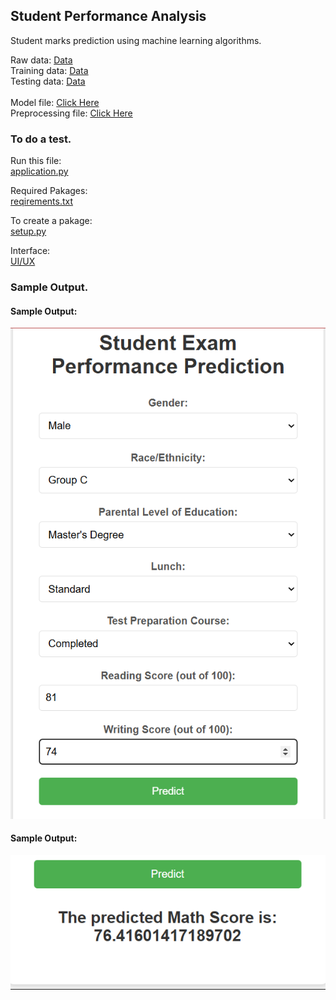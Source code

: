## Student Performance Analysis
Student marks prediction using machine learning algorithms.

Raw data: [Data](https://github.com/MohammedFaisal112/Student-Data-Analytics/blob/main/artifacts/data.csv) <br>
Training data: [Data](https://github.com/MohammedFaisal112/Student-Data-Analytics/blob/main/artifacts/train.csv) <br>
Testing data: [Data](https://github.com/MohammedFaisal112/Student-Data-Analytics/blob/main/artifacts/test.csv) <br>
<br>
Model file: [Click Here](https://github.com/MohammedFaisal112/Student-Data-Analytics/blob/main/artifacts/model.pkl) <br>
Preprocessing file: [Click Here](https://github.com/MohammedFaisal112/Student-Data-Analytics/blob/main/artifacts/preprocessor.pkl) <br>

### To do a test.

Run this file: <br>
[application.py](https://github.com/MohammedFaisal112/Student-Data-Analytics/blob/main/application.py)

Required Pakages: <br>
[reqirements.txt](https://github.com/MohammedFaisal112/Student-Data-Analytics/blob/main/requirements.txt)

To create a pakage: <br>
[setup.py](https://github.com/MohammedFaisal112/Student-Data-Analytics/blob/main/setup.py)

Interface: <br>
[UI/UX](https://github.com/MohammedFaisal112/Student-Data-Analytics/blob/main/templates/home.html)

### Sample Output.

#### Sample Output:
![Sample Output](https://github.com/MohammedFaisal112/Student-Data-Analytics/blob/main/output/Output1.png)
#### Sample Output:
![Sample Output](https://github.com/MohammedFaisal112/Student-Data-Analytics/blob/main/output/Output2.png)